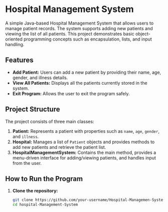 # Hospital Management System

A simple Java-based Hospital Management System that allows users to manage patient records. The system supports adding new patients and viewing the list of all patients. This project demonstrates basic object-oriented programming concepts such as encapsulation, lists, and input handling.

## Features

- **Add Patient:** Users can add a new patient by providing their name, age, gender, and illness details.
- **View All Patients:** Displays all the patients currently stored in the system.
- **Exit Program:** Allows the user to exit the program safely.

## Project Structure

The project consists of three main classes:

1. **Patient:** Represents a patient with properties such as `name`, `age`, `gender`, and `illness`.
2. **Hospital:** Manages a list of `Patient` objects and provides methods to add new patients and retrieve the patient list.
3. **HospitalManagementSystem:** Contains the main method, provides a menu-driven interface for adding/viewing patients, and handles input from the user.

## How to Run the Program

1. **Clone the repository:**

   ```bash
   git clone https://github.com/your-username/Hospital-Managemen-System.git
   cd hospital-Management-System
